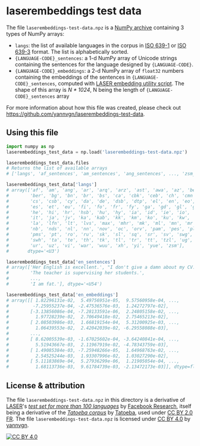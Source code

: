 # laserembeddings test data

The file `laserembeddings-test-data.npz` is a [NumPy archive](https://docs.scipy.org/doc/numpy/reference/generated/numpy.lib.format.html) containing 3 types of NumPy arrays:

- `langs`: the list of available languages in the corpus in [ISO 639-1](https://en.wikipedia.org/wiki/ISO_639-1) or [ISO 639-3](https://en.wikipedia.org/wiki/ISO_639-3) format. The list is alphabetically sorted.
- `{LANGUAGE-CODE}_sentences`: a 1-d NumPy array of Unicode strings containing the sentences for the language designed by `{LANGUAGE-CODE}`.
- `{LANGUAGE-CODE}_embeddings`: a 2-d NumPy array of `float32` numbers containing the embeddings of the sentences in `{LANGUAGE-CODE}_sentences`, computed with [LASER embedding utility script](https://github.com/facebookresearch/LASER/tree/master/tasks/embed). The shape of this array is _N * 1024_, N being the length of `{LANGUAGE-CODE}_sentences` array

For more information about how this file was created, please check out https://github.com/yannvgn/laserembeddings-test-data.

## Using this file

```python
import numpy as np
laserembeddings_test_data = np.load('laserembeddings-test-data.npz')

laserembeddings_test_data.files
# Returns the list of available arrays
# ['langs', 'af_sentences', 'am_sentences', 'ang_sentences', ..., 'zsm_embeddings']

laserembeddings_test_data['langs']
# array(['af', 'am', 'ang', 'ar', 'arq', 'arz', 'ast', 'awa', 'az', 'be',
#        'ber', 'bg', 'bn', 'br', 'bs', 'ca', 'cbk', 'ceb', 'ch', 'cmn',
#        'cs', 'csb', 'cy', 'da', 'de', 'dsb', 'dtp', 'el', 'en', 'eo',
#        'es', 'et', 'eu', 'fi', 'fo', 'fr', 'fy', 'ga', 'gd', 'gl', 'gsw',
#        'he', 'hi', 'hr', 'hsb', 'hu', 'hy', 'ia', 'id', 'ie', 'io', 'is',
#        'it', 'ja', 'jv', 'ka', 'kab', 'kk', 'km', 'ko', 'ku', 'kw', 'kzj',
#        'la', 'lfn', 'lt', 'lvs', 'max', 'mhr', 'mk', 'ml', 'mn', 'mr',
#        'nb', 'nds', 'nl', 'nn', 'nov', 'oc', 'orv', 'pam', 'pes', 'pl',
#        'pms', 'pt', 'ro', 'ru', 'sk', 'sl', 'sq', 'sr', 'sv', 'swg',
#        'swh', 'ta', 'te', 'th', 'tk', 'tl', 'tr', 'tt', 'tzl', 'ug', 'uk',
#        'ur', 'uz', 'vi', 'war', 'wuu', 'xh', 'yi', 'yue', 'zsm'],
#       dtype='<U3')

laserembeddings_test_data['en_sentences']
# array(['Her English is excellent.', "I don't give a damn about my CV.",
#        'The teacher is supervising her students.',
#        ...,
#        'I am fat.'], dtype='<U54')

laserembeddings_test_data['en_embeddings']
# array([[ 1.82296131e-02,  5.49756951e-05,  9.57560958e-04, ...,
#         -7.25955237e-04, -2.47536576e-03,  1.24272797e-02],
#        [-3.13856086e-04, -7.28133591e-06,  2.24805158e-02, ...,
#          1.97728239e-02,  2.70649418e-02,  2.75465213e-02],
#        [ 2.08503986e-03,  1.66819154e-04,  5.31200925e-03, ...,
#          1.06439553e-02,  2.42042039e-02, -6.29558088e-03],
#        ...,
#        [ 8.62005539e-03, -1.67025602e-04, -3.64240841e-04, ...,
#          5.51943667e-03,  2.11967919e-02, -4.78343759e-03],
#        [ 1.49085384e-03, -7.25948266e-05,  1.64968763e-02, ...,
#          2.54525244e-03,  1.93307996e-02,  1.03027290e-02],
#        [ 5.11183869e-04,  5.27936299e-06,  1.21905054e-04, ...,
#          1.68113736e-03,  9.61784739e-03, -2.13472173e-03]], dtype=float32)
```

## License & attribution

The file `laserembeddings-test-data.npz` in this directory is a derivative of [LASER](https://github.com/facebookresearch/LASER)'s [_test set for more than 100 languages_](https://github.com/facebookresearch/LASER/tree/master/data/tatoeba/v1) by [Facebook Research](https://github.com/facebookresearch), itself being a derivative of the [_Tatoeba corpus_](https://tatoeba.org/eng/downloads) by [Tatoeba](https://tatoeba.org), used under [CC BY 2.0 FR](https://creativecommons.org/licenses/by/2.0/fr/deed.en). The file `laserembeddings-test-data.npz` is licensed under [CC BY 4.0](https://creativecommons.org/licenses/by/4.0/) by [yannvgn](https://github.com/yannvgn).


[![CC BY 4.0](https://licensebuttons.net/l/by/4.0/88x31.png)](https://creativecommons.org/licenses/by/4.0/)
